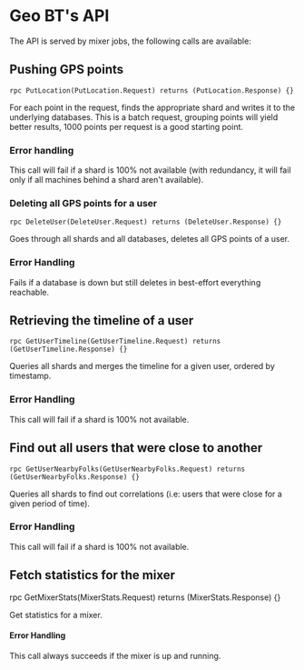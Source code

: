 # Geo BT's API

The API is served by mixer jobs, the following calls are available:

## Pushing GPS points

    rpc PutLocation(PutLocation.Request) returns (PutLocation.Response) {}

For each point in the request, finds the appropriate shard and writes
it to the underlying databases. This is a batch request, grouping
points will yield better results, 1000 points per request is a good
starting point.

### Error handling

This call will fail if a shard is 100% not available (with redundancy,
it will fail only if all machines behind a shard aren't available).

### Deleting all GPS points for a user

    rpc DeleteUser(DeleteUser.Request) returns (DeleteUser.Response) {}

Goes through all shards and all databases, deletes all GPS points of a
user.

### Error Handling

Fails if a database is down but still deletes in best-effort
everything reachable.

## Retrieving the timeline of a user

    rpc GetUserTimeline(GetUserTimeline.Request) returns (GetUserTimeline.Response) {}

Queries all shards and merges the timeline for a given user, ordered
by timestamp.

### Error Handling

This call will fail if a shard is 100% not available.

## Find out all users that were close to another

    rpc GetUserNearbyFolks(GetUserNearbyFolks.Request) returns (GetUserNearbyFolks.Response) {}

Queries all shards to find out correlations (i.e: users that were
close for a given period of time).

### Error Handling

This call will fail if a shard is 100% not available.

## Fetch statistics for the mixer

  rpc GetMixerStats(MixerStats.Request) returns (MixerStats.Response) {}

Get statistics for a mixer.

#### Error Handling

This call always succeeds if the mixer is up and running.
